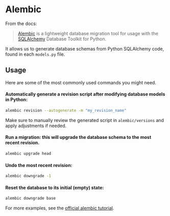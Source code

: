 # Alembic

From the docs:

> [Alembic](https://alembic.sqlalchemy.org/en/latest/) is a lightweight database
migration tool for usage with the [SQLAlchemy](https://www.sqlalchemy.org/)
Database Toolkit for Python.

It allows us to generate database schemas from Python SQLAlchemy code, found in each
`models.py` file.

## Usage

Here are some of the most commonly used commands you might need.

#### Automatically generate a revision script after modifying database models in Python:

```sh
alembic revision --autogenerate -m "my_revision_name"
```

Make sure to manually review the generated script in `alembic/versions`
and apply adjustments if needed.

#### Run a migration: this will upgrade the database schema to the most recent revision.

```sh
alembic upgrade head
```

#### Undo the most recent revision:

```sh
alembic downgrade -1
```

#### Reset the database to its initial (empty) state:

```sh
alembic downgrade base
```

For more examples, see the [official alembic tutorial](https://alembic.sqlalchemy.org/en/latest/tutorial.html).
